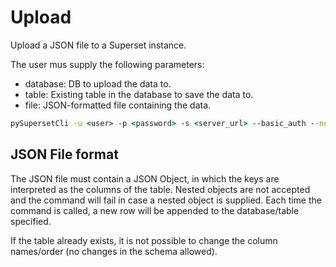 # Upload

Upload a JSON file to a Superset instance.

The user mus supply the following parameters:

- database: DB to upload the data to.
- table: Existing table in the database to save the data to.
- file: JSON-formatted file containing the data.

```cmd
pySupersetCli -u <user> -p <password> -s <server_url> --basic_auth --no_ssl upload --database "TEST" --table "dummy" --file "input.json"
```

## JSON File format

The JSON file must contain a JSON Object, in which the keys are interpreted as the columns of the table. Nested objects are not accepted and the command will fail in case a nested object is supplied. Each time the command is called, a new row will be appended to the database/table specified.

If the table already exists, it is not possible to change the column names/order (no changes in the schema allowed).
